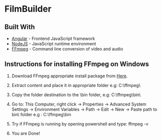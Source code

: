 # FilmBuilder




## Built With

* [Angular](https://angular.io/) - Frontend JavaScript framework
* [NodeJS](https://nodejs.org/en/) - JavaScript runtime environment
* [FFmpeg](https://www.ffmpeg.org/) - Command line conversion of video and audio

## Instructions for installing FFmpeg on Windows

1. Download FFmpeg appropriate install package from [Here](https://www.ffmpeg.org/download.html).

2. Extract content and place it in appropriate folder e.g: C:\ffmpeg\

3. Copy the folder destination to the \bin folder, e.g: C:\ffmpeg\bin\

4. Go to: This Computer, right click -> Properties -> Advanced System Settings -> Environment Variables -> Path -> Edit -> New -> Paste
      path to bin\ folder e.g : C:\ffmpeg\bin
     
5. Try if FFmpeg is running by opening powershell and type: ffmpeg -v

6. You are Done!


